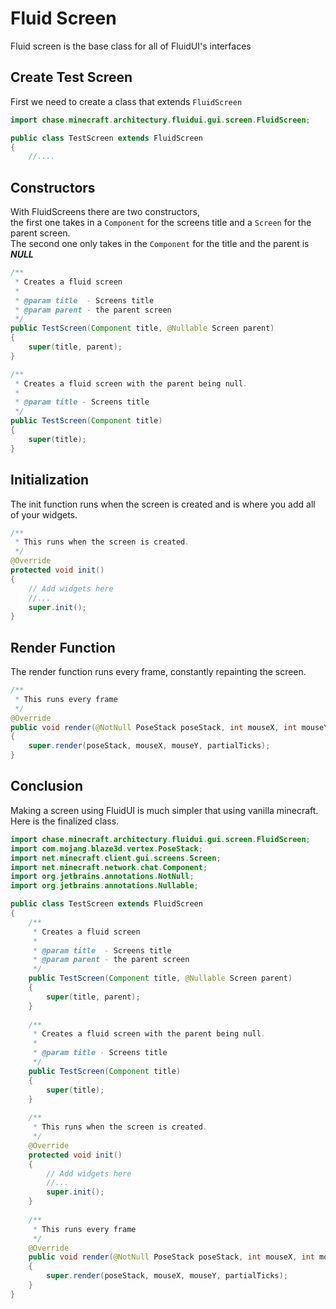 <link href="/FluidUI/style.min.css" rel="stylesheet">

# Fluid Screen
Fluid screen is the base class for all of FluidUI's interfaces
## Create Test Screen
First we need to create a class that extends `FluidScreen`   
```java
import chase.minecraft.architectury.fluidui.gui.screen.FluidScreen;

public class TestScreen extends FluidScreen
{
	//....
```

## Constructors
With FluidScreens there are two constructors,  
the first one takes in a `Component` for the screens title and a `Screen` for the parent screen.  
The second one only takes in the `Component` for the title and the parent is **_NULL_**
```java
/**
 * Creates a fluid screen
 *
 * @param title  - Screens title
 * @param parent - the parent screen
 */
public TestScreen(Component title, @Nullable Screen parent)
{
    super(title, parent);
}

/**
 * Creates a fluid screen with the parent being null.
 *
 * @param title - Screens title
 */
public TestScreen(Component title)
{
    super(title);
}

```

## Initialization
The init function runs when the screen is created and is where you add all of your widgets. 
```java
/**
 * This runs when the screen is created.
 */
@Override
protected void init()
{
    // Add widgets here
    //...
    super.init();
}
```

## Render Function
The render function runs every frame, constantly repainting the screen.

```java
/**
 * This runs every frame
 */
@Override
public void render(@NotNull PoseStack poseStack, int mouseX, int mouseY, float partialTicks)
{
    super.render(poseStack, mouseX, mouseY, partialTicks);
}
```

## Conclusion
Making a screen using FluidUI is much simpler that using vanilla minecraft.   
Here is the finalized class.
```java
import chase.minecraft.architectury.fluidui.gui.screen.FluidScreen;
import com.mojang.blaze3d.vertex.PoseStack;
import net.minecraft.client.gui.screens.Screen;
import net.minecraft.network.chat.Component;
import org.jetbrains.annotations.NotNull;
import org.jetbrains.annotations.Nullable;

public class TestScreen extends FluidScreen
{
	/**
	 * Creates a fluid screen
	 *
	 * @param title  - Screens title
	 * @param parent - the parent screen
	 */
	public TestScreen(Component title, @Nullable Screen parent)
	{
		super(title, parent);
	}
	
	/**
	 * Creates a fluid screen with the parent being null.
	 *
	 * @param title - Screens title
	 */
	public TestScreen(Component title)
	{
		super(title);
	}
	
	/**
	 * This runs when the screen is created.
	 */
	@Override
	protected void init()
	{
		// Add widgets here
		//...
		super.init();
	}
	
	/**
	 * This runs every frame
	 */
	@Override
	public void render(@NotNull PoseStack poseStack, int mouseX, int mouseY, float partialTicks)
	{
		super.render(poseStack, mouseX, mouseY, partialTicks);
	}
}

```